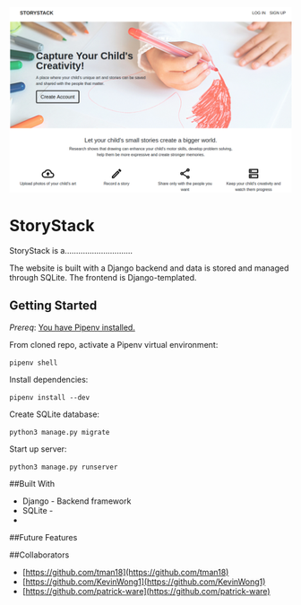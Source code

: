 ![StoryStack](./StoryStack.png)

# StoryStack

StoryStack is a..............................

The website is built with a Django backend and data is stored and managed through SQLite. The frontend is Django-templated. 


## Getting Started

*Prereq*: [You have Pipenv
installed.](https://github.com/kickstartcoding/pipenv-getting-started)


From cloned repo, activate a Pipenv virtual environment:

`pipenv shell`

Install dependencies:

`pipenv install --dev`


Create SQLite database:

`python3 manage.py migrate`


Start up server:

`python3 manage.py runserver`


##Built With
* Django - Backend framework
* SQLite - 
* 

##Future Features


##Collaborators
* [https://github.com/tman18](https://github.com/tman18)
* [https://github.com/KevinWong1](https://github.com/KevinWong1)
* [https://github.com/patrick-ware](https://github.com/patrick-ware)
